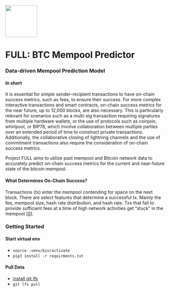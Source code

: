 <img src="https://user-images.githubusercontent.com/24356537/157892419-413b35ab-6302-4255-8145-0915edf3442a.png" width="100" height="100" /> 

# FULL: BTC Mempool Predictor 

### Data-driven Mempool Prediction Model

#### In short
It is essential for simple sender-recipient transactions to have on-chain success metrics, such as fees, to ensure their success. For more complex interactive transactions and smart contracts, on-chain success metrics for the near future, up to 12,000 blocks, are also necessary. This is particularly relevant for scenarios such as a multi-sig transaction requiring signatures from multiple hardware wallets, or the use of protocols such as coinjoin, whirlpool, or BIP78, which involve collaboration between multiple parties over an extended period of time to construct private transactions. Additionally, the collaborative closing of lightning channels and the use of commitment transactions also require the consideration of on-chain success metrics.

Project FULL aims to utilize past mempool and Bitcoin network data to accurately predict on-chain success metrics for the current and near-future state of the bitcoin mempool.

#### What Determines On-Chain Success? 

Transactions (tx) enter the mempool contending for space on the next block. There are select features that determine a successful tx. Mainly the fee, mempool size, hash rate distribution, and hash rate. Txs that fail to provide sufficient fees at a time of high network activities get “stuck” in the mempool [[0]](https://bitlaunch.io/blog/bitcoin-transaction-stuck-on-mempool-heres-why-and-what-you-can-do/).



### Getting Started

#### Start virtual env

- `source .venv/bin/activate`
- `pip3 install -r requirments.txt`

#### Pull Data

- <a href="https://git-lfs.github.com/"> install git lfs </a>
- `git lfs pull`
